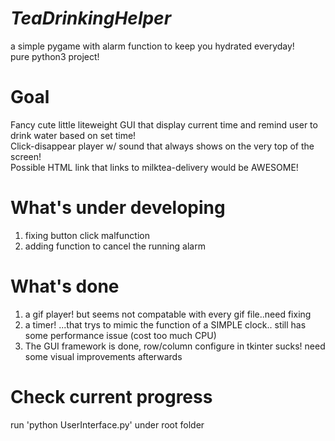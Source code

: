 # <em>TeaDrinkingHelper</em>
a simple pygame with alarm function to keep you hydrated everyday!<br />
pure python3 project!



# Goal
Fancy cute little liteweight GUI that display current time and remind user to drink water based on set time!<br />
Click-disappear player w/ sound that always shows on the very top of the screen!<br />
Possible HTML link that links to milktea-delivery would be AWESOME!<br />

# What's under developing
1. fixing button click malfunction
2. adding function to cancel the running alarm

# What's done
1. a gif player! but seems not compatable with every gif file..need fixing
2. a timer! ...that trys to mimic the function of a SIMPLE clock.. still has some performance issue (cost too much CPU)
3. The GUI framework is done, row/column configure in tkinter sucks! need some visual improvements afterwards

# Check current progress
run 'python UserInterface.py' under root folder
